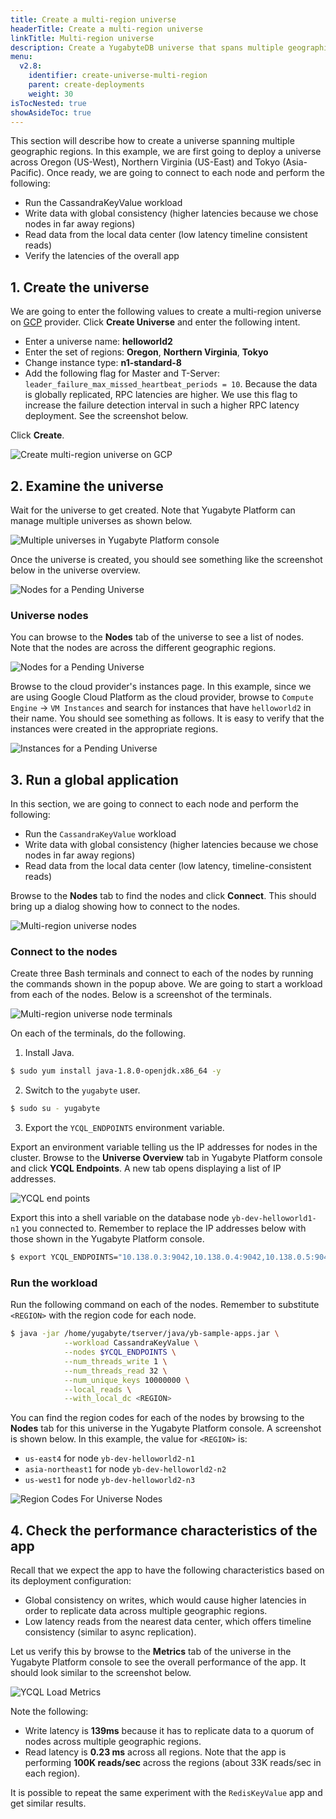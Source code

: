 ```yaml
---
title: Create a multi-region universe
headerTitle: Create a multi-region universe
linkTitle: Multi-region universe
description: Create a YugabyteDB universe that spans multiple geographic regions using Yugabyte Platform.
menu:
  v2.8:
    identifier: create-universe-multi-region
    parent: create-deployments
    weight: 30
isTocNested: true
showAsideToc: true
---
```


This section will describe how to create a universe spanning multiple geographic regions. In this example, we are first going to deploy a universe across Oregon (US-West), Northern Virginia (US-East) and Tokyo (Asia-Pacific). Once ready, we are going to connect to each node and perform the following:

- Run the CassandraKeyValue workload
- Write data with global consistency (higher latencies because we chose nodes in far away regions)
- Read data from the local data center (low latency timeline consistent reads)
- Verify the latencies of the overall app

## 1. Create the universe

We are going to enter the following values to create a multi-region universe on [GCP](../../configure-yugabyte-platform/set-up-cloud-provider/gcp) provider. Click **Create Universe** and enter the following intent.

- Enter a universe name: **helloworld2**
- Enter the set of regions: **Oregon**, **Northern Virginia**, **Tokyo**
- Change instance type: **n1-standard-8**
- Add the following flag for Master and T-Server: `leader_failure_max_missed_heartbeat_periods = 10`. Because the data is globally replicated, RPC latencies are higher. We use this flag to increase the failure detection interval in such a higher RPC latency deployment. See the screenshot below.

Click **Create**.

![Create multi-region universe on GCP](/images/ee/multi-region-create-universe.png)

## 2. Examine the universe

Wait for the universe to get created. Note that Yugabyte Platform can manage multiple universes as shown below.

![Multiple universes in Yugabyte Platform console](/images/ee/multi-region-multiple-universes.png)

Once the universe is created, you should see something like the screenshot below in the universe overview.

![Nodes for a Pending Universe](/images/ee/multi-region-universe-overview.png)

### Universe nodes

You can browse to the **Nodes** tab of the universe to see a list of nodes. Note that the nodes are across the different geographic regions.

![Nodes for a Pending Universe](/images/ee/multi-region-universe-nodes.png)

Browse to the cloud provider's instances page. In this example, since we are using Google Cloud Platform as the cloud provider, browse to `Compute Engine` -> `VM Instances` and search for instances that have `helloworld2` in their name. You should see something as follows. It is easy to verify that the instances were created in the appropriate regions.

![Instances for a Pending Universe](/images/ee/multi-region-universe-gcp-instances.png)

## 3. Run a global application

In this section, we are going to connect to each node and perform the following:

- Run the `CassandraKeyValue` workload
- Write data with global consistency (higher latencies because we chose nodes in far away regions)
- Read data from the local data center (low latency, timeline-consistent reads)

Browse to the **Nodes** tab to find the nodes and click **Connect**. This should bring up a dialog showing how to connect to the nodes.

![Multi-region universe nodes](/images/ee/multi-region-universe-nodes-connect.png)

### Connect to the nodes

Create three Bash terminals and connect to each of the nodes by running the commands shown in the popup above. We are going to start a workload from each of the nodes. Below is a screenshot of the terminals.

![Multi-region universe node terminals](/images/ee/multi-region-universe-node-shells.png)

On each of the terminals, do the following.

1. Install Java.

```sh
$ sudo yum install java-1.8.0-openjdk.x86_64 -y
```

2. Switch to the `yugabyte` user.

```sh
$ sudo su - yugabyte
```

3. Export the `YCQL_ENDPOINTS` environment variable.

Export an environment variable telling us the IP addresses for nodes in the cluster. Browse to the **Universe Overview** tab in Yugabyte Platform console and click **YCQL Endpoints**. A new tab opens displaying a list of IP addresses.

![YCQL end points](/images/ee/multi-zone-universe-ycql-endpoints.png)

Export this into a shell variable on the database node `yb-dev-helloworld1-n1` you connected to. Remember to replace the IP addresses below with those shown in the Yugabyte Platform console.

```sh
$ export YCQL_ENDPOINTS="10.138.0.3:9042,10.138.0.4:9042,10.138.0.5:9042"
```

### Run the workload

Run the following command on each of the nodes. Remember to substitute `<REGION>` with the region code for each node.

```sh
$ java -jar /home/yugabyte/tserver/java/yb-sample-apps.jar \
            --workload CassandraKeyValue \
            --nodes $YCQL_ENDPOINTS \
            --num_threads_write 1 \
            --num_threads_read 32 \
            --num_unique_keys 10000000 \
            --local_reads \
            --with_local_dc <REGION>
```

You can find the region codes for each of the nodes by browsing to the **Nodes** tab for this universe in the Yugabyte Platform console. A screenshot is shown below. In this example, the value for `<REGION>` is:

- `us-east4` for node `yb-dev-helloworld2-n1`
- `asia-northeast1` for node `yb-dev-helloworld2-n2`
- `us-west1` for node `yb-dev-helloworld2-n3`

![Region Codes For Universe Nodes](/images/ee/multi-region-universe-node-regions.png)

## 4. Check the performance characteristics of the app

Recall that we expect the app to have the following characteristics based on its deployment configuration:

- Global consistency on writes, which would cause higher latencies in order to replicate data across multiple geographic regions.
- Low latency reads from the nearest data center, which offers timeline consistency (similar to async replication).

Let us verify this by browse to the **Metrics** tab of the universe in the Yugabyte Platform console to see the overall performance of the app. It should look similar to the screenshot below.

![YCQL Load Metrics](/images/ee/multi-region-read-write-metrics.png)

Note the following:

* Write latency is **139ms** because it has to replicate data to a quorum of nodes across multiple geographic regions.
* Read latency is **0.23 ms** across all regions. Note that the app is performing **100K reads/sec** across the regions (about 33K reads/sec in each region).

It is possible to repeat the same experiment with the `RedisKeyValue` app and get similar results.
